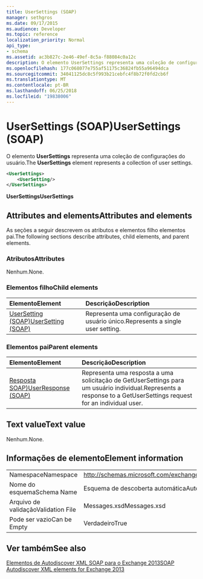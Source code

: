 ```yaml
---
title: UserSettings (SOAP)
manager: sethgros
ms.date: 09/17/2015
ms.audience: Developer
ms.topic: reference
localization_priority: Normal
api_type:
- schema
ms.assetid: ac3b827c-2e46-49ef-8c5a-f88084c0a12c
description: O elemento UserSettings representa uma coleção de configurações do usuário.
ms.openlocfilehash: 177c068077e755af51175c36824fb55a96494dca
ms.sourcegitcommit: 34041125dc8c5f993b21cebfc4f8b72f0fd2cb6f
ms.translationtype: MT
ms.contentlocale: pt-BR
ms.lasthandoff: 06/25/2018
ms.locfileid: "19838006"
---
```

# <a name="usersettings-soap"></a><span data-ttu-id="3a865-103">UserSettings (SOAP)</span><span class="sxs-lookup"><span data-stu-id="3a865-103">UserSettings (SOAP)</span></span>

<span data-ttu-id="3a865-104">O elemento **UserSettings** representa uma coleção de configurações do usuário.</span><span class="sxs-lookup"><span data-stu-id="3a865-104">The **UserSettings** element represents a collection of user settings.</span></span> 
  
```XML
<UserSettings>
    <UserSetting/>
</UserSettings>
```

 <span data-ttu-id="3a865-105">**UserSettings**</span><span class="sxs-lookup"><span data-stu-id="3a865-105">**UserSettings**</span></span>
## <a name="attributes-and-elements"></a><span data-ttu-id="3a865-106">Attributes and elements</span><span class="sxs-lookup"><span data-stu-id="3a865-106">Attributes and elements</span></span>

<span data-ttu-id="3a865-107">As seções a seguir descrevem os atributos e elementos filho elementos pai.</span><span class="sxs-lookup"><span data-stu-id="3a865-107">The following sections describe attributes, child elements, and parent elements.</span></span>
  
### <a name="attributes"></a><span data-ttu-id="3a865-108">Atributos</span><span class="sxs-lookup"><span data-stu-id="3a865-108">Attributes</span></span>

<span data-ttu-id="3a865-109">Nenhum.</span><span class="sxs-lookup"><span data-stu-id="3a865-109">None.</span></span>
  
### <a name="child-elements"></a><span data-ttu-id="3a865-110">Elementos filho</span><span class="sxs-lookup"><span data-stu-id="3a865-110">Child elements</span></span>

|<span data-ttu-id="3a865-111">**Elemento**</span><span class="sxs-lookup"><span data-stu-id="3a865-111">**Element**</span></span>|<span data-ttu-id="3a865-112">**Descrição**</span><span class="sxs-lookup"><span data-stu-id="3a865-112">**Description**</span></span>|
|:-----|:-----|
|[<span data-ttu-id="3a865-113">UserSetting (SOAP)</span><span class="sxs-lookup"><span data-stu-id="3a865-113">UserSetting (SOAP)</span></span>](usersetting-soap.md) <br/> |<span data-ttu-id="3a865-114">Representa uma configuração de usuário único.</span><span class="sxs-lookup"><span data-stu-id="3a865-114">Represents a single user setting.</span></span>  <br/> |
   
### <a name="parent-elements"></a><span data-ttu-id="3a865-115">Elementos pai</span><span class="sxs-lookup"><span data-stu-id="3a865-115">Parent elements</span></span>

|<span data-ttu-id="3a865-116">**Elemento**</span><span class="sxs-lookup"><span data-stu-id="3a865-116">**Element**</span></span>|<span data-ttu-id="3a865-117">**Descrição**</span><span class="sxs-lookup"><span data-stu-id="3a865-117">**Description**</span></span>|
|:-----|:-----|
|[<span data-ttu-id="3a865-118">Resposta SOAP)</span><span class="sxs-lookup"><span data-stu-id="3a865-118">UserResponse (SOAP)</span></span>](userresponse-soap.md) <br/> |<span data-ttu-id="3a865-119">Representa uma resposta a uma solicitação de GetUserSettings para um usuário individual.</span><span class="sxs-lookup"><span data-stu-id="3a865-119">Represents a response to a GetUserSettings request for an individual user.</span></span>  <br/> |
   
## <a name="text-value"></a><span data-ttu-id="3a865-120">Text value</span><span class="sxs-lookup"><span data-stu-id="3a865-120">Text value</span></span>

<span data-ttu-id="3a865-121">Nenhum.</span><span class="sxs-lookup"><span data-stu-id="3a865-121">None.</span></span>
  
## <a name="element-information"></a><span data-ttu-id="3a865-122">Informações de elemento</span><span class="sxs-lookup"><span data-stu-id="3a865-122">Element information</span></span>

|||
|:-----|:-----|
|<span data-ttu-id="3a865-123">Namespace</span><span class="sxs-lookup"><span data-stu-id="3a865-123">Namespace</span></span>  <br/> |http://schemas.microsoft.com/exchange/2010/Autodiscover  <br/> |
|<span data-ttu-id="3a865-124">Nome do esquema</span><span class="sxs-lookup"><span data-stu-id="3a865-124">Schema Name</span></span>  <br/> |<span data-ttu-id="3a865-125">Esquema de descoberta automática</span><span class="sxs-lookup"><span data-stu-id="3a865-125">Autodiscover schema</span></span>  <br/> |
|<span data-ttu-id="3a865-126">Arquivo de validação</span><span class="sxs-lookup"><span data-stu-id="3a865-126">Validation File</span></span>  <br/> |<span data-ttu-id="3a865-127">Messages.xsd</span><span class="sxs-lookup"><span data-stu-id="3a865-127">Messages.xsd</span></span>  <br/> |
|<span data-ttu-id="3a865-128">Pode ser vazio</span><span class="sxs-lookup"><span data-stu-id="3a865-128">Can be Empty</span></span>  <br/> |<span data-ttu-id="3a865-129">Verdadeiro</span><span class="sxs-lookup"><span data-stu-id="3a865-129">True</span></span>  <br/> |
   
## <a name="see-also"></a><span data-ttu-id="3a865-130">Ver também</span><span class="sxs-lookup"><span data-stu-id="3a865-130">See also</span></span>



[<span data-ttu-id="3a865-131">Elementos de Autodiscover XML SOAP para o Exchange 2013</span><span class="sxs-lookup"><span data-stu-id="3a865-131">SOAP Autodiscover XML elements for Exchange 2013</span></span>](soap-autodiscover-xml-elements-for-exchange-2013.md)

